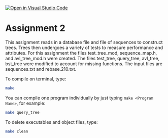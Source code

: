 [![Open in Visual Studio Code](https://classroom.github.com/assets/open-in-vscode-f059dc9a6f8d3a56e377f745f24479a46679e63a5d9fe6f495e02850cd0d8118.svg)](https://classroom.github.com/online_ide?assignment_repo_id=7281143&assignment_repo_type=AssignmentRepo)
# Assignment 2

This assignment reads in a database file and file of sequences to construct trees. Trees then undergoes a variety of tests to measure performance and attributes.
For this assignment the files test_tree_mod, sequence_map.h, and avl_tree_mod.h were created. The files test_tree, query_tree, avl_tree, bst_tree were modified to account for missing functions. The input files are sequences.txt and rebase.210.txt.

To compile on terminal, type:

```bash
make
```

You can compile one program individually by just typing `make <Program Name>`, for example:

```bash
make query_tree
```

To delete executables and object files, type:

```bash
make clean
```
